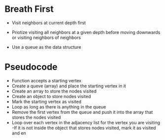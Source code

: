 # Breath First

- Visit neighbors at current depth first
- Priotize visiting all neighbors at a given depth before moving downwards or visiting neighbors of neighbors

- Use a queue as the data structure

# Pseudocode

- Function accepts a starting vertex
- Create a queve (array) and place the starting vertex in it
- Create an array to store the nodes visited
- Create an object to store nodes visited
- Mark the starting vertex as visited
- Loop as long as there is anything in the queue
- Remove the first vertex from the queue and push it into the array that stores the nodes visited
- Loop over each vertex in the adjacency list for the vertex you are visiting
  -If it is not inside the object that stores nodes visited, mark it as visited and en
